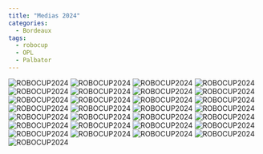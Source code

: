 ```yaml
---
title: "Medias 2024"
categories:
  - Bordeaux
tags:
  - robocup
  - OPL
  - Palbator
---
```


![ROBOCUP2024](/assets/images/robocup2024/IMG_5233.JPG)
![ROBOCUP2024](/assets/images/robocup2024/IMG_5272.JPG)
![ROBOCUP2024](/assets/images/robocup2024/IMG_5282.JPG)
![ROBOCUP2024](/assets/images/robocup2024/IMG_5283.JPG)
![ROBOCUP2024](/assets/images/robocup2024/IMG_5287.JPG)
![ROBOCUP2024](/assets/images/robocup2024/IMG_5296.JPG)
![ROBOCUP2024](/assets/images/robocup2024/IMG_5330.JPG)
![ROBOCUP2024](/assets/images/robocup2024/IMG_5333.JPG)
![ROBOCUP2024](/assets/images/robocup2024/IMG_5376.JPG)
![ROBOCUP2024](/assets/images/robocup2024/IMG_5398.JPG)
![ROBOCUP2024](/assets/images/robocup2024/IMG_5415.JPG)
![ROBOCUP2024](/assets/images/robocup2024/IMG_5434.JPG)
![ROBOCUP2024](/assets/images/robocup2024/IMG_5455.JPG)
![ROBOCUP2024](/assets/images/robocup2024/IMG_5470.JPG)
![ROBOCUP2024](/assets/images/robocup2024/IMG_5496.JPG)
![ROBOCUP2024](/assets/images/robocup2024/IMG_5503.JPG)
![ROBOCUP2024](/assets/images/robocup2024/IMG_5668.JPG)
![ROBOCUP2024](/assets/images/robocup2024/IMG_5694.JPG)
![ROBOCUP2024](/assets/images/robocup2024/IMG_5754.JPG)
![ROBOCUP2024](/assets/images/robocup2024/_MG_9352(2).jpg)
![ROBOCUP2024](/assets/images/robocup2024/_MG_9362(2).jpg)
![ROBOCUP2024](/assets/images/robocup2024/_MG_9415(2).jpg)
![ROBOCUP2024](/assets/images/robocup2024/_MG_9430(2).jpg)
![ROBOCUP2024](/assets/images/robocup2024/_MG_9486(2).jpg)
![ROBOCUP2024](/assets/images/robocup2024/_MG_9513(2).jpg)
![ROBOCUP2024](/assets/images/robocup2024/_MG_9665(2).jpg)
![ROBOCUP2024](/assets/images/robocup2024/_MG_9668(2).jpg)
![ROBOCUP2024](/assets/images/robocup2024/_MG_9703(2).jpg)
![ROBOCUP2024](/assets/images/robocup2024/_MG_9758(2).jpg)
